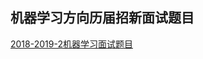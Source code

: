 
## 机器学习方向历届招新面试题目
[2018-2019-2机器学习面试题目](2018-2019-2%E6%9C%BA%E5%99%A8%E5%AD%A6%E4%B9%A0%E9%9D%A2%E8%AF%95%E9%A2%98%E7%9B%AE.docx)
